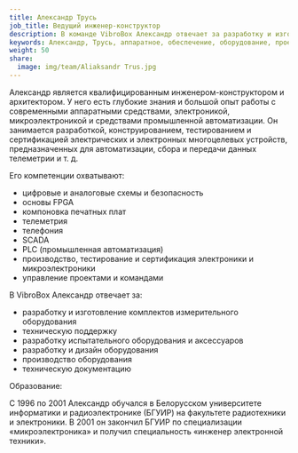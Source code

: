 ```yaml
---
title: Александр Трусь
job_title: Ведущий инженер-конструктор
description: В команде VibroBox Александр отвечает за разработку и изготовление комплектов измерительного оборудования, техническую поддержку, разработку испытательного оборудования и аксессуаров, разработку и дизайн оборудования, производство оборудования, техническую документацию.
keywords: Александр, Трусь, аппаратное, обеспечение, оборудование, проектирование, разработка, производство, электроника, главный, конструктор, эксперт, отрасли, инженерия, электроника, управление, проектами, промышленность, технология, сертификация, тестирование.
weight: 50
share:
  image: img/team/Aliaksandr Trus.jpg
---
```

Александр является квалифицированным инженером-конструктором и архитектором. У него есть глубокие знания и большой опыт работы с современными аппаратными средствами, электроникой, микроэлектроникой и средствами промышленной автоматизации. Он занимается разработкой, конструированием, тестированием и сертификацией электрических и электронных многоцелевых устройств, предназначенных для автоматизации, сбора и передачи данных телеметрии и т. д. 

Его компетенции охватывают:

* цифровые и аналоговые схемы и безопасность
* основы FPGA
* компоновка печатных плат
* телеметрия
* телефония
* SCADA 
* PLC (промышленная автоматизация)
* производство, тестирование и сертификация электроники и микроэлектроники
* управление проектами и командами

В VibroBox Александр отвечает за:

* разработку и изготовление комплектов измерительного оборудования
* техническую поддержку
* разработку испытательного оборудования и аксессуаров
* разработку и дизайн оборудования
* производство оборудования
* техническую документацию

Образование:

С 1996 по 2001 Александр обучался в Белорусском университете информатики и радиоэлектронике (БГУИР) на факультете радиотехники и электроники. В 2001 он закончил БГУИР по специализации «микроэлектроника» и получил специальность «инженер электронной техники».
